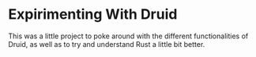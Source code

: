 # Expirimenting With Druid

This was a little project to poke around with the different functionalities of Druid, as well as to try and understand Rust a little bit better.
